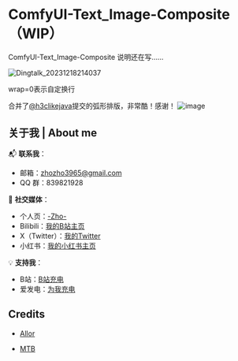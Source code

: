 # ComfyUI-Text_Image-Composite（WIP）
ComfyUI-Text_Image-Composite 说明还在写……

![Dingtalk_20231218214037](https://github.com/ZHO-ZHO-ZHO/ComfyUI-Text_Image-Composite/assets/140084057/070c0cda-60ff-43c4-9941-92074d6f9602)

wrap=0表示自定换行

合并了[@h3clikejava](https://github.com/h3clikejava)提交的弧形排版，非常酷！感谢！
![image](https://github.com/ZHO-ZHO-ZHO/ComfyUI-Text_Image-Composite/assets/140084057/e767bd6e-39b7-4d36-b93a-b704fe73baa9)


## 关于我 | About me

📬 **联系我**：
- 邮箱：zhozho3965@gmail.com
- QQ 群：839821928

🔗 **社交媒体**：
- 个人页：[-Zho-](https://jike.city/zho)
- Bilibili：[我的B站主页](https://space.bilibili.com/484366804)
- X（Twitter）：[我的Twitter](https://twitter.com/ZHOZHO672070)
- 小红书：[我的小红书主页](https://www.xiaohongshu.com/user/profile/63f11530000000001001e0c8?xhsshare=CopyLink&appuid=63f11530000000001001e0c8&apptime=1690528872)

💡 **支持我**：
- B站：[B站充电](https://space.bilibili.com/484366804)
- 爱发电：[为我充电](https://afdian.net/a/ZHOZHO)


## Credits
- [Allor](https://github.com/Nourepide/ComfyUI-Allor)

- [MTB](https://github.com/melMass/comfy_mtb)

